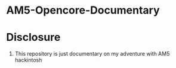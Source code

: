 # AM5-Opencore-Documentary
# Disclosure
1. This repository is just documentary on my adventure with AM5 hackintosh

